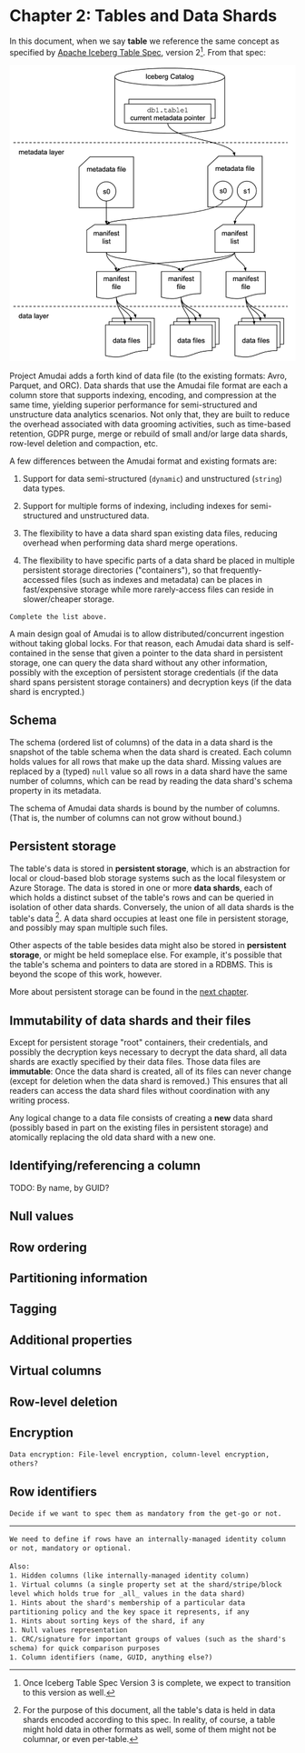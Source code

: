 # Chapter 2: Tables and Data Shards

<!-- toc -->

In this document, when we say **table** we reference the same concept as specified by
[Apache Iceberg Table Spec](https://iceberg.apache.org/spec/), version 2[^iceberg-version]. From that spec:

![Iceberg table catalog/metadata/data layers](./figures/iceberg-metadata.png)

Project Amudai adds a forth kind of data file (to the existing formats: Avro, Parquet, and ORC).
Data shards that use the Amudai file format are each a column store that supports indexing, encoding, and compression at the same time, yielding superior performance for semi-structured and unstructure
data analytics scenarios. Not only that, they are built to reduce the overhead associated with data grooming activities, such as time-based retention, GDPR purge, merge or rebuild of small and/or large data shards, row-level deletion and compaction, etc.

A few differences between the Amudai format and existing formats are:

1. Support for data semi-structured (`dynamic`) and unstructured (`string`) data types.

1. Support for multiple forms of indexing, including indexes for semi-structured and unstructured data.

1. The flexibility to have a data shard span existing data files, reducing overhead when performing data shard merge operations.

1. The flexibility to have specific parts of a data shard be placed in multiple persistent storage
   directories ("containers"), so that frequently-accessed files (such as indexes and metadata) can be places in fast/expensive storage while more rarely-access files can reside in slower/cheaper storage.

~~~admonish todo
Complete the list above.
~~~

A main design goal of Amudai is to allow distributed/concurrent ingestion without taking global locks.
For that reason, each Amudai data shard is self-contained in the sense that given a pointer to the data
shard in persistent storage, one can query the data shard without any other information, possibly with
the exception of persistent storage credentials (if the data shard spans persistent storage containers) and decryption keys (if the data shard is encrypted.)

## Schema

The schema (ordered list of columns) of the data in a data shard is the snapshot of the table schema
when the data shard is created. Each column holds values for all rows that make up the data shard.
Missing values are replaced by a (typed) `null` value so all rows in a data shard have the same number
of columns, which can be read by reading the data shard's schema property in its metadata.

The schema of Amudai data shards is bound by the number of columns. (That is, the number of columns
can not grow without bound.)

## Persistent storage

The table's data is stored in **persistent storage**, which is an abstraction for local or
cloud-based blob storage systems such as the local filesystem or Azure Storage. The data is stored 
in one or more **data shards**, each of which holds a distinct subset of the table's rows and
can be queried in isolation of other data shards. Conversely, the union of all data shards is
the table's data [^other-stores]. A data shard occupies at least one file in persistent storage,
and possibly may span multiple such files.

Other aspects of the table besides data might also be stored in **persistent storage**, or might
be held someplace else. For example, it's possible that the table's schema and pointers to data
are stored in a RDBMS. This is beyond the scope of this work, however.

More about persistent storage can be found in the [next chapter](./chapter_3_persistent_storage.md).

## Immutability of data shards and their files

Except for persistent storage "root" containers, their credentials, and possibly the decryption keys 
necessary to decrypt the data shard, all data shards are exactly specified by their data files.
Those data files are **immutable**: Once the data shard is created, all of its files can never change
(except for deletion when the data shard is removed.) This ensures that all readers can access the
data shard files without coordination with any writing process.

Any logical change to a data file consists of creating a **new** data shard (possibly based in part on the
existing files in persistent storage) and atomically  replacing the old data shard with a new one.

## Identifying/referencing a column

TODO: By name, by GUID?

## Null values

## Row ordering

## Partitioning information

## Tagging

## Additional properties

## Virtual columns

## Row-level deletion

## Encryption

~~~admonish todo
Data encryption: File-level encryption, column-level encryption, others?
~~~

## Row identifiers

~~~admonish todo
Decide if we want to spec them as mandatory from the get-go or not.
~~~

---



~~~admonish todo
We need to define if rows have an internally-managed identity column or not, mandatory or optional.

Also:
1. Hidden columns (like internally-managed identity column)
1. Virtual columns (a single property set at the shard/stripe/block level which holds true for _all_ values in the data shard)
1. Hints about the shard's membership of a particular data partitioning policy and the key space it represents, if any
1. Hints about sorting keys of the shard, if any
1. Null values representation
1. CRC/signature for important groups of values (such as the shard's schema) for quick comparison purposes
1. Column identifiers (name, GUID, anything else?)
~~~


[^iceberg-version]: Once Iceberg Table Spec Version 3 is complete, we expect to transition to this version as well.
[^other-stores]: For the purpose of this document, all the table's data is held in data shards
encoded according to this spec. In reality, of course, a table might hold data in other formats
as well, some of them might not be columnar, or even per-table.
